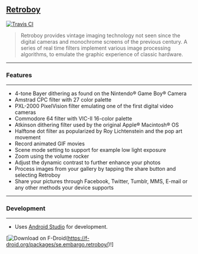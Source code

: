 ## <u>Retroboy</u>

[![Travis CI](https://travis-ci.org/mikljohansson/retroboy.svg?branch=master)](https://travis-ci.org/mikljohansson/retroboy)

>Retroboy provides vintage imaging technology not seen since the digital cameras and monochrome screens of
the previous century. A series of real time filters implement various image processing algorithms, to 
emulate the graphic experience of classic hardware.
------
### Features
------
* 4-tone Bayer dithering as found on the Nintendo® Game Boy® Camera
* Amstrad CPC filter with 27 color palette
* PXL-2000 PixelVision filter emulating one of the first digital video cameras
* Commodore 64 filter with VIC-II 16-color palette
* Atkinson dithering filter used by the original Apple® Macintosh® OS
* Halftone dot filter as popularized by Roy Lichtenstein and the pop art movement
* Record animated GIF movies
* Scene mode setting to support for example low light exposure
* Zoom using the volume rocker
* Adjust the dynamic contrast to further enhance your photos
* Process images from your gallery by tapping the share button and selecting Retroboy
* Share your pictures through Facebook, Twitter, Tumblr, MMS, E-mail or any other methods your device supports
------
### Development
------
* Uses [Android Studio](http://developer.android.com/tools/studio/index.html) for development.

[![Download on F-Droid](https://f-droid.org/wiki/images/0/06/F-Droid-button_get-it-on.png)(https://f-droid.org/packages/se.embargo.retroboy/)!]
